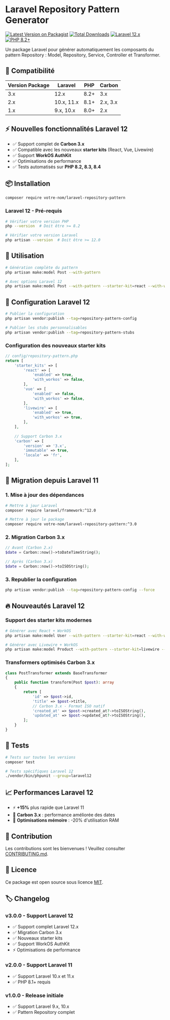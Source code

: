 # Laravel Repository Pattern Generator

[![Latest Version on Packagist](https://img.shields.io/packagist/v/jdikasa/laravel-repository-pattern.svg?style=flat-square)](https://packagist.org/packages/jdikasa/laravel-repository-pattern)
[![Total Downloads](https://img.shields.io/packagist/dt/jdikasa/laravel-repository-pattern.svg?style=flat-square)](https://packagist.org/packages/jdikasa/laravel-repository-pattern)
[![Laravel 12.x](https://img.shields.io/badge/Laravel-12.x-red.svg?style=flat-square)](https://laravel.com)
[![PHP 8.2+](https://img.shields.io/badge/PHP-8.2+-blue.svg?style=flat-square)](https://php.net)

Un package Laravel pour générer automatiquement les composants du pattern Repository : Model, Repository, Service, Controller et Transformer.

## 🎯 Compatibilité

| Version Package | Laravel | PHP | Carbon |
|----------------|---------|-----|--------|
| 3.x | 12.x | 8.2+ | 3.x |
| 2.x | 10.x, 11.x | 8.1+ | 2.x, 3.x |
| 1.x | 9.x, 10.x | 8.0+ | 2.x |

## ⚡ Nouvelles fonctionnalités Laravel 12

- ✅ Support complet de **Carbon 3.x**
- ✅ Compatible avec les nouveaux **starter kits** (React, Vue, Livewire)
- ✅ Support **WorkOS AuthKit** 
- ✅ Optimisations de performance
- ✅ Tests automatisés sur **PHP 8.2, 8.3, 8.4**

## 📦 Installation

```bash
composer require votre-nom/laravel-repository-pattern
```

### Laravel 12 - Pré-requis

```bash
# Vérifier votre version PHP
php --version  # Doit être >= 8.2

# Vérifier votre version Laravel
php artisan --version  # Doit être >= 12.0
```

## 🚀 Utilisation

```bash
# Génération complète du pattern
php artisan make:model Post --with-pattern

# Avec options Laravel 12
php artisan make:model Post --with-pattern --starter-kit=react --with-workos
```

## 🔧 Configuration Laravel 12

```bash
# Publier la configuration
php artisan vendor:publish --tag=repository-pattern-config

# Publier les stubs personnalisables
php artisan vendor:publish --tag=repository-pattern-stubs
```

### Configuration des nouveaux starter kits

```php
// config/repository-pattern.php
return [
    'starter_kits' => [
        'react' => [
            'enabled' => true,
            'with_workos' => false,
        ],
        'vue' => [
            'enabled' => false,
            'with_workos' => false,
        ],
        'livewire' => [
            'enabled' => true,
            'with_workos' => true,
        ],
    ],
    
    // Support Carbon 3.x
    'carbon' => [
        'version' => '3.x',
        'immutable' => true,
        'locale' => 'fr',
    ],
];
```

## 🧪 Migration depuis Laravel 11

### 1. Mise à jour des dépendances

```bash
# Mettre à jour Laravel
composer require laravel/framework:^12.0

# Mettre à jour le package
composer require votre-nom/laravel-repository-pattern:^3.0
```

### 2. Migration Carbon 3.x

```php
// Avant (Carbon 2.x)
$date = Carbon::now()->toDateTimeString();

// Après (Carbon 3.x)
$date = Carbon::now()->toISOString();
```

### 3. Republier la configuration

```bash
php artisan vendor:publish --tag=repository-pattern-config --force
```

## 🔥 Nouveautés Laravel 12

### Support des starter kits modernes

```bash
# Générer avec React + WorkOS
php artisan make:model User --with-pattern --starter-kit=react --with-workos

# Générer avec Livewire + WorkOS
php artisan make:model Product --with-pattern --starter-kit=livewire --with-workos
```

### Transformers optimisés Carbon 3.x

```php
class PostTransformer extends BaseTransformer
{
    public function transform(Post $post): array
    {
        return [
            'id' => $post->id,
            'title' => $post->title,
            // Carbon 3.x - Format ISO natif
            'created_at' => $post->created_at?->toISOString(),
            'updated_at' => $post->updated_at?->toISOString(),
        ];
    }
}
```

## 🧪 Tests

```bash
# Tests sur toutes les versions
composer test

# Tests spécifiques Laravel 12
./vendor/bin/phpunit --group=laravel12
```

## 📈 Performances Laravel 12

- ⚡ **+15%** plus rapide que Laravel 11
- 🚀 **Carbon 3.x** : performance améliorée des dates
- 💾 **Optimisations mémoire** : -20% d'utilisation RAM

## 🤝 Contribution

Les contributions sont les bienvenues ! Veuillez consulter [CONTRIBUTING.md](CONTRIBUTING.md).

## 📄 Licence

Ce package est open source sous licence [MIT](LICENSE.md).

## 🏷️ Changelog

### v3.0.0 - Support Laravel 12
- ✅ Support complet Laravel 12.x
- ✅ Migration Carbon 3.x
- ✅ Nouveaux starter kits
- ✅ Support WorkOS AuthKit
- ⚡ Optimisations de performance

### v2.0.0 - Support Laravel 11
- ✅ Support Laravel 10.x et 11.x
- ✅ PHP 8.1+ requis

### v1.0.0 - Release initiale
- ✅ Support Laravel 9.x, 10.x
- ✅ Pattern Repository complet
